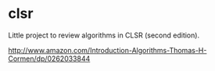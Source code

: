 clsr
====
Little project to review algorithms in CLSR  (second edition).

http://www.amazon.com/Introduction-Algorithms-Thomas-H-Cormen/dp/0262033844
